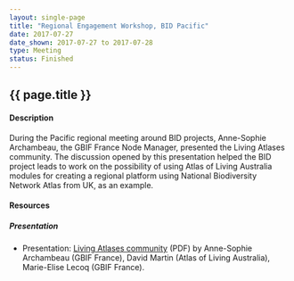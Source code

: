 ```yaml
--- 
layout: single-page
title: "Regional Engagement Workshop, BID Pacific"
date: 2017-07-27
date_shown: 2017-07-27 to 2017-07-28
type: Meeting
status: Finished
---
```


## {{ page.title }}

#### Description 

During the Pacific regional meeting around BID projects, Anne-Sophie Archambeau, the GBIF France Node Manager, presented the Living Atlases community. The discussion opened by this presentation helped the BID project leads to work on the possibility of using Atlas of Living Australia modules for creating a regional platform using National Biodiversity Network Atlas from UK, as an example.

#### Resources 

##### Presentation
- Presentation: [Living Atlases community](../assets/presentation/BID/13-ALA-community.pdf) (PDF) by 	Anne-Sophie Archambeau (GBIF France), David Martin (Atlas of Living Australia), Marie-Elise Lecoq (GBIF France).